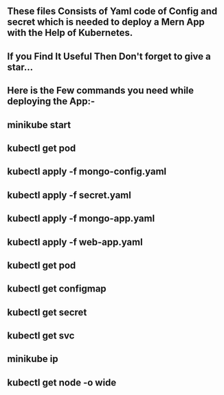 These files Consists of Yaml code of Config and secret which is needed to deploy a Mern App with the Help of Kubernetes.
-------------------------------------------------------
If you Find It Useful Then Don't forget to give a star...
-
Here is the Few commands you need while deploying the App:-
------------------------------------------------------------
minikube start
--------------
kubectl get pod
---------------
kubectl apply -f mongo-config.yaml
----------------------------------
kubectl apply -f secret.yaml
----------------------------------
kubectl apply -f mongo-app.yaml
----------------------------------
kubectl apply -f web-app.yaml
----------------------------------
kubectl get pod
----------------------------------
kubectl get configmap
----------------------------------
kubectl get secret
----------------------------------
kubectl get svc
----------------------------------
minikube ip
----------------------------------
kubectl get node -o wide
----------------------------------


